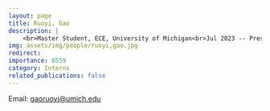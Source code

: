 ```yaml
---
layout: page
title: Ruoyi, Gao
description: |
    <br>Master Student, ECE, University of Michigan<br>Jul 2023 -- Present
img: assets/img/people/ruoyi,gao.jpg
redirect: 
importance: 6559
category: Interns
related_publications: false
---
```

Email: [gaoruoyi@umich.edu](mailto:gaoruoyi@umich.edu)
